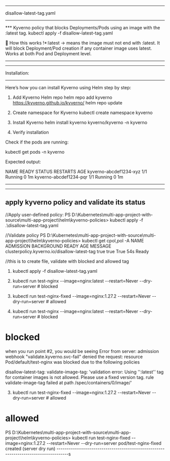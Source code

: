____________________________________________________________________________________
disallow-latest-tag.yaml
____________________________________________________________________________________
*** Kyverno policy that blocks Deployments/Pods using an image with the :latest tag.
    kubectl apply -f disallow-latest-tag.yaml

🔎 How this works
    !*:latest → means the image must not end with :latest.
    It will block Deployment/Pod creation if any container image uses latest.
    Works at both Pod and Deployment level.
____________________________________________________________________________________

____________________________________________________________________________________
Installation:
____________________________________________________________________________________
Here’s how you can install Kyverno using Helm step by step:

1. Add Kyverno Helm repo
helm repo add kyverno https://kyverno.github.io/kyverno/
helm repo update

2. Create namespace for Kyverno
kubectl create namespace kyverno

3. Install Kyverno
helm install kyverno kyverno/kyverno -n kyverno

4. Verify installation

Check if the pods are running:

kubectl get pods -n kyverno


Expected output:

NAME                       READY   STATUS    RESTARTS   AGE
kyverno-abcdef1234-xyz     1/1     Running   0          1m
kyverno-abcdef1234-pqr     1/1     Running   0          1m
____________________________________________________________________________________

------------------------------------------------------------------------------------
apply kyverno policy and validate its status
------------------------------------------------------------------------------------
//Apply user-defined policy: 
PS D:\Kubernetes\multi-app-project-with-source\multi-app-project\helm\kyverno-policies> kubectl apply -f .\disallow-latest-tag.yaml

//Validate policy
PS D:\Kubernetes\multi-app-project-with-source\multi-app-project\helm\kyverno-policies> kubectl get cpol,pol -A
NAME                                           ADMISSION   BACKGROUND   READY   AGE   MESSAGE
clusterpolicy.kyverno.io/disallow-latest-tag   true        true         True    54s   Ready


//this is to create file, validate with blocked and allowed tag
1. kubectl apply -f disallow-latest-tag.yaml
2. kubectl run test-nginx --image=nginx:latest --restart=Never --dry-run=server   # blocked
3. kubectl run test-nginx-fixed --image=nginx:1.27.2 --restart=Never --dry-run=server  # allowed

2. kubectl run test-nginx --image=nginx:latest --restart=Never --dry-run=server   # blocked 
# blocked
when you run point #2, you would be seeing Error from server: admission webhook "validate.kyverno.svc-fail" denied the request: 
resource Pod/default/test-nginx was blocked due to the following policies

disallow-latest-tag:
  validate-image-tag: 'validation error: Using '':latest'' tag for container images
    is not allowed. Please
     use a fixed version tag. rule validate-image-tag failed
    at path /spec/containers/0/image/'


3. kubectl run test-nginx-fixed --image=nginx:1.27.2 --restart=Never --dry-run=server  # allowed
# allowed
PS D:\Kubernetes\multi-app-project-with-source\multi-app-project\helm\kyverno-policies> kubectl run test-nginx-fixed --image=nginx:1.27.2 --restart=Never --dry-run=server
pod/test-nginx-fixed created (server dry run)
------------------------------------------------------------------------------------s